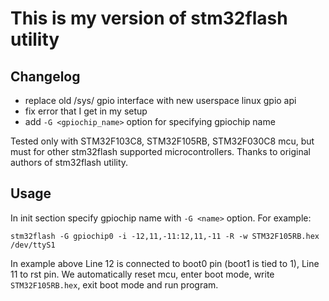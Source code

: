 This is my version of stm32flash utility
========================================

Changelog
---------

* replace old /sys/ gpio interface with new userspace linux gpio api
* fix error that I get in my setup
* add `-G <gpiochip_name>` option for specifying gpiochip name

Tested only with STM32F103C8, STM32F105RB, STM32F030C8 mcu, but must for other stm32flash supported microcontrollers.
Thanks to original authors of stm32flash utility.

Usage
-----

In init section specify gpiochip name with `-G <name>` option. For example:

`stm32flash -G gpiochip0 -i -12,11,-11:12,11,-11 -R -w STM32F105RB.hex /dev/ttyS1`

In example above Line 12 is connected to boot0 pin (boot1 is tied to 1), Line 11 to rst pin.
We automatically reset mcu, enter boot mode, write `STM32F105RB.hex`, exit boot mode and run program.
